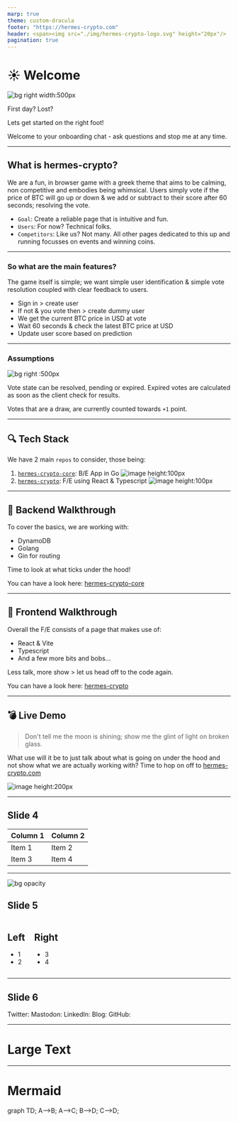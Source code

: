 ```yaml
---
marp: true
theme: custom-dracula
footer: "https://hermes-crypto.com"
header: <span><img src="./img/hermes-crypto-logo.svg" height="20px"/>  hermes-crypto </span>
pagination: true
---
```


# ☀️ Welcome

![bg right width:500px](./img/hermes-crypto-logo.svg)

First day? Lost?

Lets get started on the right foot!

Welcome to your onboarding chat - ask questions and stop me at any time.

---

<!-- Speaker Notes -->

## What is hermes-crypto?

We are a fun, in browser game with a greek theme that aims to be calming, non competitive and embodies being whimsical. Users simply vote if the price of BTC will go up or down & we add or subtract to their score after 60 seconds; resolving the vote.

- `Goal`: Create a reliable page that is intuitive and fun.
- `Users`: For now? Technical folks.
- `Competitors`: Like us? Not many. All other pages dedicated to this up and running focusses on events and winning coins.

<!-- Give some more insight into the project itself -->

---

### So what are the main features?

The game itself is simple; we want simple user identification & simple vote resolution coupled with clear feedback to users.

- Sign in > create user
- If not & you vote then > create dummy user
- We get the current BTC price in USD at vote
- Wait 60 seconds & check the latest BTC price at USD
- Update user score based on prediction

<!-- Mention here that the mechanism for determining the vote resolution can be improved but we will look at that later. -->

---

### Assumptions

![bg right :500px](./img/hermes-landing-screenshot.png)

Vote state can be resolved, pending or expired. Expired votes are calculated as soon as the client check for results.

Votes that are a draw, are currently counted towards `+1` point.

<!-- Again, mention that we can alter this, this was just left as a current assumption. -->

---

## 🔍 Tech Stack

We have 2 main `repos` to consider, those being:

1. [`hermes-crypto-core`](https://github.com/svbygoibear/hermes-crypto-core): B/E App in Go
   ![image height:100px](./img/hermes-crypto-core.png)
2. [`hermes-crypto`](https://github.com/svbygoibear/hermes-crypto): F/E using React & Typescript
   ![image height:100px](./img/hermes-crypto.png)

<!-- Mention for both VSCode has been used as development environments, but for setup on their machines they can use Goland or whichever IDE they feel more comfortable in. -->

---

## 📄 Backend Walkthrough

To cover the basics, we are working with:

- DynamoDB
- Golang
- Gin for routing

Time to look at what ticks under the hood!

You can have a look here: [hermes-crypto-core](https://github.com/svbygoibear/hermes-crypto-core)

<!-- Side-by-side demo of what currently exists in the B/E and its docs. -->

---

## 📄 Frontend Walkthrough

Overall the F/E consists of a page that makes use of:

- React & Vite
- Typescript
- And a few more bits and bobs...

Less talk, more show > let us head off to the code again.

You can have a look here: [hermes-crypto](https://github.com/svbygoibear/hermes-crypto)

<!-- Side-by-side demo of what currently exists in the F/E and its docs. -->

---

## 💣 Live Demo

> Don't tell me the moon is shining; show me the glint of light on broken glass.

What use will it be to just talk about what is going on under the hood and not show what we are actually working with? Time to hop on off to [hermes-crypto.com](https://www.hermes-crypto.com)

![image height:200px](./img/hermes-landing-screenshot.png)

---

## Slide 4

| Column 1 | Column 2 |
| -------- | -------- |
| Item 1   | Item 2   |
| Item 3   | Item 4   |

---

![bg opacity](https://picsum.photos/800/600?image=53)

## Slide 5

<div class="columns">
<div>

## Left

- 1
- 2

</div>
<div>

## Right

- 3
- 4

</div>
</div>

---

## Slide 6

<i class="fa-brands fa-twitter"></i> Twitter:
<i class="fa-brands fa-mastodon"></i> Mastodon:
<i class="fa-brands fa-linkedin"></i> LinkedIn:
<i class="fa fa-window-maximize"></i> Blog:
<i class="fa-brands fa-github"></i> GitHub:

---

# <!--fit--> Large Text

---

<!-- Needed for mermaid, can be anywhere in file except frontmatter -->
<script type="module">
  import mermaid from 'https://cdn.jsdelivr.net/npm/mermaid@10/dist/mermaid.esm.min.mjs';
  mermaid.initialize({ startOnLoad: true });
</script>

# Mermaid

<div class="mermaid">
graph TD;
    A-->B;
    A-->C;
    B-->D;
    C-->D;
</div>

